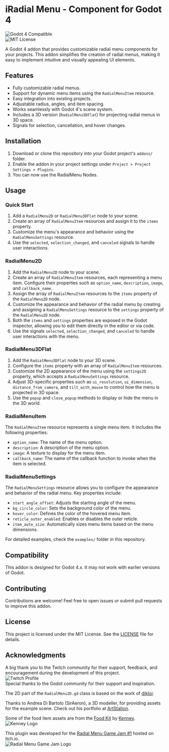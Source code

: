 # iRadial Menu - Component for Godot 4

![Godot 4 Compatible](https://img.shields.io/badge/Godot-4.x-blue?logo=godot-engine&style=flat-square)  
![MIT License](https://img.shields.io/badge/License-MIT-green?style=flat-square)

A Godot 4 addon that provides customizable radial menu components for your projects. This addon simplifies the creation of radial menus, making it easy to implement intuitive and visually appealing UI elements.

## Features

- Fully customizable radial menus.
- Support for dynamic menu items using the `RadialMenuItem` resource.
- Easy integration into existing projects.
- Adjustable radius, angles, and item spacing.
- Works seamlessly with Godot 4's scene system.
- Includes a 3D version (`RadialMenu3DFlat`) for projecting radial menus in 3D space.
- Signals for selection, cancellation, and hover changes.

## Installation

1. Download or clone this repository into your Godot project's `addons/` folder.
2. Enable the addon in your project settings under `Project > Project Settings > Plugins`.
3. You can now use the RadialMenu Nodes.

## Usage

### Quick Start

1. Add a `RadialMenu2D` or `RadialMenu3DFlat` node to your scene.
2. Create an array of `RadialMenuItem` resources and assign it to the `items` property.
3. Customize the menu's appearance and behavior using the `RadialMenuSettings` resource.
4. Use the `selected`, `selection_changed`, and `canceled` signals to handle user interactions.

### RadialMenu2D

1. Add the `RadialMenu2D` node to your scene.
2. Create an array of `RadialMenuItem` resources, each representing a menu item. Configure their properties such as `option_name`, `description`, `image`, and `callback_name`.
3. Assign the array of `RadialMenuItem` resources to the `items` property of the `RadialMenu2D` node.
4. Customize the appearance and behavior of the radial menu by creating and assigning a `RadialMenuSettings` resource to the `settings` property of the `RadialMenu2D` node.
5. Both the `items` and `settings` properties are exposed in the Godot inspector, allowing you to edit them directly in the editor or via code.
6. Use the signals `selected`, `selection_changed`, and `canceled` to handle user interactions with the menu.

### RadialMenu3DFlat

1. Add the `RadialMenu3DFlat` node to your 3D scene.
2. Configure the `items` property with an array of `RadialMenuItem` resources.
3. Customize the 2D appearance of the menu using the `settings2D` property, which accepts a `RadialMenuSettings` resource.
4. Adjust 3D-specific properties such as `ui_resolution`, `ui_dimension`, `distance_from_camera`, and `tilt_with_mouse` to control how the menu is projected in 3D space.
5. Use the `popup` and `close_popup` methods to display or hide the menu in the 3D world.

### RadialMenuItem

The `RadialMenuItem` resource represents a single menu item. It includes the following properties:
- `option_name`: The name of the menu option.
- `description`: A description of the menu option.
- `image`: A texture to display for the menu item.
- `callback_name`: The name of the callback function to invoke when the item is selected.

### RadialMenuSettings

The `RadialMenuSettings` resource allows you to configure the appearance and behavior of the radial menu. Key properties include:
- `start_angle_offset`: Adjusts the starting angle of the menu.
- `bg_circle_color`: Sets the background color of the menu.
- `hover_color`: Defines the color of the hovered menu item.
- `reticle_outer_enabled`: Enables or disables the outer reticle.
- `item_auto_size`: Automatically sizes menu items based on the menu dimensions.

For detailed examples, check the `examples/` folder in this repository.

## Compatibility

This addon is designed for Godot 4.x. It may not work with earlier versions of Godot.

## Contributing

Contributions are welcome! Feel free to open issues or submit pull requests to improve this addon.

## License

This project is licensed under the MIT License. See the [LICENSE](LICENSE.md) file for details.

## Acknowledgments

A big thank you to the Twitch community for their support, feedback, and encouragement during the development of this project.  
![Twitch Profile](https://static-cdn.jtvnw.net/jtv_user_pictures/your-profile-image.png)  
Special thanks to the Godot community for their support and inspiration.

The 2D part of the `RadialMenu2D.gd` class is based on the work of [diklor](https://github.com/diklor/advanced_radial_menu).

Thanks to Andrea Di Bartolo (SirAeron), a 3D modeller, for providing assets for the example scene. Check out his portfolio at [ArtStation](https://www.artstation.com/andreadbx).

Some of the food item assets are from the [Food Kit](https://kenney.nl/assets/food-kit) by [Kenney](https://kenney.nl/).  
![Kenney Logo](https://kenney.nl/data/images/kenney-logo.png)

This plugin was developed for the [Radial Menu Game Jam #1](https://itch.io/jam/radial-menu-game-jam-1) hosted on itch.io.  
![Radial Menu Game Jam Logo](https://img.itch.zone/aW1hZ2UvMTg4NzQyLzEwOTYyNjkucG5n/original/2b3FJ9.png)
